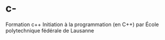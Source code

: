 # c-
Formation c++
Initiation à la programmation (en C++)
par École polytechnique fédérale de Lausanne
